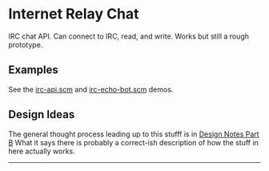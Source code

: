 
Internet Relay Chat
===================
IRC chat API. Can connect to IRC, read, and write. Works but still
a rough prototype.

Examples
--------
See the [irc-api.scm](../../../examples/irc-api.scm) and
[irc-echo-bot.scm](../../../examples/irc-echo-bot.scm) demos.

Design Ideas
------------
The general thought process leading up to this stufff is in
[Design Notes Part B](../../../DesignNotes-B.md) What it says there
is probably a correct-ish description of how the stuff in here actually
works.

---------------------
